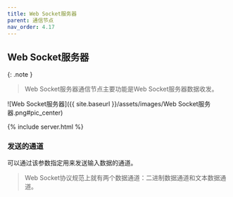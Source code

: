 ```yaml
---
title: Web Socket服务器
parent: 通信节点
nav_order: 4.17
---
```


## Web Socket服务器

{: .note }
> Web Socket服务器通信节点主要功能是Web Socket服务器数据收发。

![Web Socket服务器]({{ site.baseurl }}/assets/images/Web Socket服务器.png#pic_center)

{% include server.html %}

### 发送的通道

可以通过该参数指定用来发送输入数据的通道。

> Web Socket协议规范上就有两个数据通道：二进制数据通道和文本数据通道。
